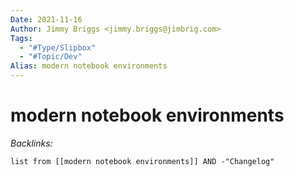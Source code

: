 ```yaml
---
Date: 2021-11-16
Author: Jimmy Briggs <jimmy.briggs@jimbrig.com>
Tags:
  - "#Type/Slipbox"
  - "#Topic/Dev"
Alias: modern notebook environments
---
```


# modern notebook environments

*Backlinks:*

````dataview
list from [[modern notebook environments]] AND -"Changelog"
````
